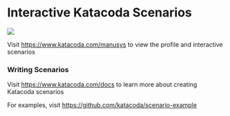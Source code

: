 # Interactive Katacoda Scenarios

[![](http://shields.katacoda.com/katacoda/manusys/count.svg)](https://www.katacoda.com/manusys "Get your profile on Katacoda.com")

Visit https://www.katacoda.com/manusys to view the profile and interactive scenarios

### Writing Scenarios
Visit https://www.katacoda.com/docs to learn more about creating Katacoda scenarios

For examples, visit https://github.com/katacoda/scenario-example
